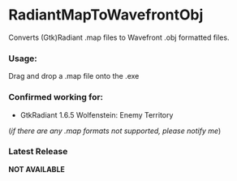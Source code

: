 # RadiantMapToWavefrontObj
Converts (Gtk)Radiant .map files to Wavefront .obj formatted files.

### Usage:
Drag and drop a .map file onto the .exe

### Confirmed working for:
- GtkRadiant 1.6.5 Wolfenstein: Enemy Territory  

(*if there are any .map formats not supported, please notify me*)  

### Latest Release
**NOT AVAILABLE**
